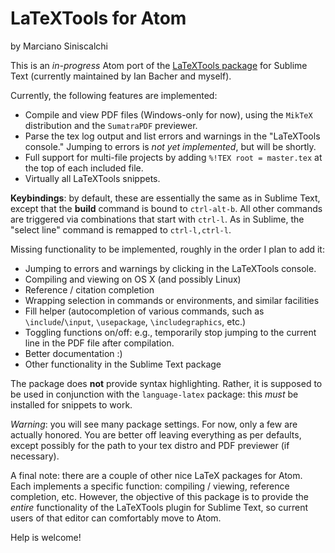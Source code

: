 # LaTeXTools for Atom

by Marciano Siniscalchi

This is an *in-progress* Atom port of the [LaTeXTools package](http://github.com/SublimeText/LaTeXTools) for Sublime Text (currently maintained by Ian Bacher and myself).

Currently, the following features are implemented:

* Compile and view PDF files (Windows-only for now), using the `MikTeX` distribution and the `SumatraPDF` previewer.
* Parse the tex log output and list errors and warnings in the "LaTeXTools console." Jumping to errors is *not yet implemented*, but will be shortly.
* Full support for multi-file projects by adding  `%!TEX root = master.tex` at the top of each included file.
* Virtually all LaTeXTools snippets.

**Keybindings**: by default, these are essentially the same as in Sublime Text, except that the **build** command is bound to `ctrl-alt-b`. All other commands are triggered via combinations that start with `ctrl-l`. As in Sublime, the "select line" command is remapped to `ctrl-l,ctrl-l`.

Missing functionality to be implemented, roughly in the order I plan to add it:

* Jumping to errors and warnings by clicking in the LaTeXTools console.
* Compiling and viewing on OS X (and possibly Linux)
* Reference / citation completion
* Wrapping selection in commands or environments, and similar facilities
* Fill helper (autocompletion of various commands, such as  `\include`/`\input`, `\usepackage`, `\includegraphics`, etc.)
* Toggling functions on/off: e.g., temporarily stop jumping to the current line in the PDF file after compilation.
* Better documentation :)
* Other functionality in the Sublime Text package


The package does **not** provide syntax highlighting. Rather, it is supposed to be used in conjunction with the `language-latex` package: this *must* be installed for snippets to work.

*Warning*: you will see many package settings. For now, only a few are actually honored. You are better off leaving everything as per defaults, except possibly for the path to your tex distro and PDF previewer (if necessary).

A final note: there are a couple of other nice LaTeX packages for Atom. Each implements a specific function: compiling / viewing,  reference completion, etc. However, the objective of this package is to provide the *entire* functionality of the LaTeXTools plugin for Sublime Text, so current users of that editor can comfortably move to Atom.

Help is welcome!
